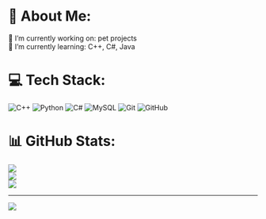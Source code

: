 # 💫 About Me:
🔭 I’m currently working on: pet projects<br>🌱 I’m currently learning: С++, С#, Java<br>

# 💻 Tech Stack:
![C++](https://img.shields.io/badge/c++-%2300599C.svg?style=for-the-badge&logo=c%2B%2B&logoColor=white) ![Python](https://img.shields.io/badge/python-3670A0?style=for-the-badge&logo=python&logoColor=ffdd54) ![C#](https://img.shields.io/badge/c%23-%23239120.svg?style=for-the-badge&logo=csharp&logoColor=white) ![MySQL](https://img.shields.io/badge/mysql-4479A1.svg?style=for-the-badge&logo=mysql&logoColor=white) ![Git](https://img.shields.io/badge/git-%23F05033.svg?style=for-the-badge&logo=git&logoColor=white) ![GitHub](https://img.shields.io/badge/github-%23121011.svg?style=for-the-badge&logo=github&logoColor=white)
# 📊 GitHub Stats:
![](https://github-readme-stats.vercel.app/api?username=cholleseff&theme=dark&hide_border=true&include_all_commits=false&count_private=true)<br/>
![](https://github-readme-streak-stats.herokuapp.com/?user=cholleseff&theme=dark&hide_border=true)<br/>
![](https://github-readme-stats.vercel.app/api/top-langs/?username=cholleseff&theme=dark&hide_border=true&include_all_commits=false&count_private=true&layout=compact)

---
[![](https://visitcount.itsvg.in/api?id=cholleseff&icon=1&color=3)](https://visitcount.itsvg.in)

<!-- Proudly created with GPRM ( https://gprm.itsvg.in ) -->

